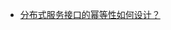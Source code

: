 
* [分布式服务接口的幂等性如何设计？](https://github.com/HLxiaoyao/JVM/blob/main/docs/Java%E5%BC%95%E7%94%A8%E7%B1%BB%E5%9E%8B.md)
